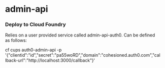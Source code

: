 # admin-api


### Deploy to Cloud Foundry

Relies on a user provided service called admin-api-auth0. Can be defined as follows:

  cf cups auth0-admin-api -p '{"clientid":"id","secret":"pa55woRD","domain":"cohesioned.auth0.com","callback-url":"http://localhost:3000/callback"}'
